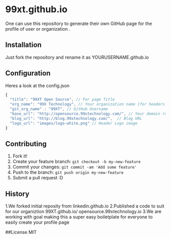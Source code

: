 # 99xt.github.io
One can use this repository to generate their own GitHub page for the profile of user or organization .

## Installation
Just fork the repository and rename it as YOURUSERNAME.github.io

## Configuration

Heres a look at the config.json
```javascript
{
  "title": "99XT Open Source", // For page Title
  "org_name": "99X Technology", // Your organization name (for headers )
  "git_org_name" : "99XT", // GitHub Username
  "base_url": "http://opensource.99xtechnology.com/", // Your domain root
  "blog_url": "http://blog.99xtechnology.com/",  // Blog URL
  "logo_url": "images/logo-white.png" // Header Logo image
}
```


## Contributing

1. Fork it!
2. Create your feature branch: `git checkout -b my-new-feature`
3. Commit your changes: `git commit -am 'Add some feature'`
4. Push to the branch: `git push origin my-new-feature`
5. Submit a pull request :D

## History
1.We forked initial reposity from linkedin.github.io
2.Published a code to suit for our organiztion 99XT.github.io/ opensource.99xtechnology.io
3.We are working with goal making this a super easy boiletplate for everyone to easily create your profile page

##License
MIT

